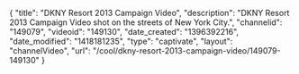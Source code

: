 {
    "title": "DKNY Resort 2013 Campaign Video",
    "description": "DKNY Resort 2013 Campaign Video shot on the streets of New York City.",
    "channelid": "149079",
    "videoid": "149130",
    "date_created": "1396392216",
    "date_modified": "1418181235",
    "type": "captivate",
    "layout": "channelVideo",
    "url": "\/cool\/dkny-resort-2013-campaign-video\/149079-149130"
}